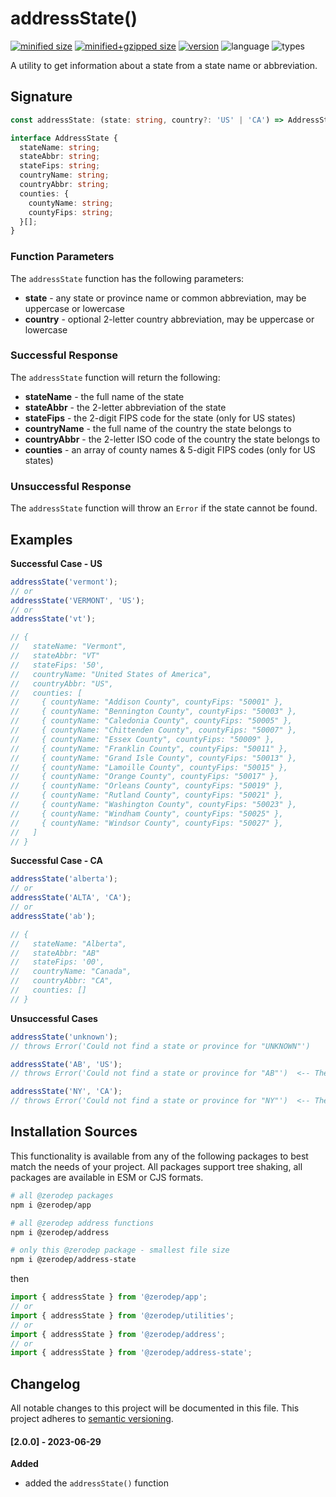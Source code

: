 # addressState()

[![minified size](https://img.shields.io/bundlephobia/min/@zerodep/address-state?style=flat-square&color=blue)](https://bundlephobia.com/package/@zerodep/address-state)
[![minified+gzipped size](https://img.shields.io/bundlephobia/minzip/@zerodep/address-state?style=flat-square&color=blue)](https://bundlephobia.com/package/@zerodep/address-state)
[![version](https://img.shields.io/npm/v/@zerodep/address-state?style=flat-square&color=blue)](https://www.npmjs.com/package/@zerodep/address-state)
![language](https://img.shields.io/badge/typescript-100%25-blue?style=flat-square)
![types](https://img.shields.io/badge/types-included-blue?style=flat-square)

A utility to get information about a state from a state name or abbreviation.

## Signature

```typescript
const addressState: (state: string, country?: 'US' | 'CA') => AddressState;

interface AddressState {
  stateName: string;
  stateAbbr: string;
  stateFips: string;
  countryName: string;
  countryAbbr: string;
  counties: {
    countyName: string;
    countyFips: string;
  }[];
}
```

### Function Parameters

The `addressState` function has the following parameters:

- **state** - any state or province name or common abbreviation, may be uppercase or lowercase
- **country** - optional 2-letter country abbreviation, may be uppercase or lowercase

### Successful Response

The `addressState` function will return the following:

- **stateName** - the full name of the state
- **stateAbbr** - the 2-letter abbreviation of the state
- **stateFips** - the 2-digit FIPS code for the state (only for US states)
- **countryName** - the full name of the country the state belongs to
- **countryAbbr** - the 2-letter ISO code of the country the state belongs to
- **counties** - an array of county names & 5-digit FIPS codes (only for US states)

### Unsuccessful Response

The `addressState` function will throw an `Error` if the state cannot be found.

## Examples

**Successful Case - US**

```javascript
addressState('vermont');
// or
addressState('VERMONT', 'US');
// or
addressState('vt');

// {
//   stateName: "Vermont",
//   stateAbbr: "VT"
//   stateFips: '50',
//   countryName: "United States of America",
//   countryAbbr: "US",
//   counties: [
//     { countyName: "Addison County", countyFips: "50001" },
//     { countyName: "Bennington County", countyFips: "50003" },
//     { countyName: "Caledonia County", countyFips: "50005" },
//     { countyName: "Chittenden County", countyFips: "50007" },
//     { countyName: "Essex County", countyFips: "50009" },
//     { countyName: "Franklin County", countyFips: "50011" },
//     { countyName: "Grand Isle County", countyFips: "50013" },
//     { countyName: "Lamoille County", countyFips: "50015" },
//     { countyName: "Orange County", countyFips: "50017" },
//     { countyName: "Orleans County", countyFips: "50019" },
//     { countyName: "Rutland County", countyFips: "50021" },
//     { countyName: "Washington County", countyFips: "50023" },
//     { countyName: "Windham County", countyFips: "50025" },
//     { countyName: "Windsor County", countyFips: "50027" },
//   ]
// }
```

**Successful Case - CA**

```javascript
addressState('alberta');
// or
addressState('ALTA', 'CA');
// or
addressState('ab');

// {
//   stateName: "Alberta",
//   stateAbbr: "AB"
//   stateFips: '00',
//   countryName: "Canada",
//   countryAbbr: "CA",
//   counties: []
// }
```

**Unsuccessful Cases**

```javascript
addressState('unknown');
// throws Error('Could not find a state or province for "UNKNOWN"')

addressState('AB', 'US');
// throws Error('Could not find a state or province for "AB"')  <-- The US parameter limits scope to only US states

addressState('NY', 'CA');
// throws Error('Could not find a state or province for "NY"')  <-- The CA parameter limits scope to only Canadian provinces
```

## Installation Sources

This functionality is available from any of the following packages to best match the needs of your project. All packages support tree shaking, all packages are available in ESM or CJS formats.

```bash
# all @zerodep packages
npm i @zerodep/app

# all @zerodep address functions
npm i @zerodep/address

# only this @zerodep package - smallest file size
npm i @zerodep/address-state
```

then

```javascript
import { addressState } from '@zerodep/app';
// or
import { addressState } from '@zerodep/utilities';
// or
import { addressState } from '@zerodep/address';
// or
import { addressState } from '@zerodep/address-state';
```

## Changelog

All notable changes to this project will be documented in this file. This project adheres to [semantic versioning](https://semver.org/spec/v2.0.0.html).

#### [2.0.0] - 2023-06-29

**Added**

- added the `addressState()` function
